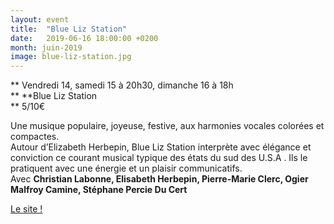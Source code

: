 ```yaml
---
layout: event
title:  "Blue Liz Station"
date:   2019-06-16 18:00:00 +0200
month: juin-2019
image: blue-liz-station.jpg
---
```


**
  Vendredi 14, samedi 15 à 20h30, dimanche 16 à 18h  
** **Blue Liz Station  
** 5/10€

Une musique populaire, joyeuse, festive, aux harmonies vocales colorées et compactes.  
Autour d’Elizabeth Herbepin, Blue Liz Station interprète avec élégance et conviction ce courant musical typique des états du sud des U.S.A . Ils le pratiquent avec une énergie et un plaisir communicatifs.  
Avec **Christian Labonne, Elisabeth Herbepin, Pierre-Marie Clerc, Ogier Malfroy Camine, Stéphane Percie Du Cert**

[Le site !](https://bluelizstation.com/)